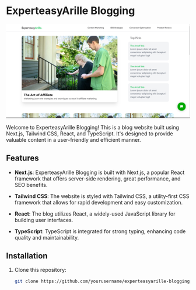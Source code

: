 # ExperteasyArille Blogging

![Website Screenshot](./public/Capture.PNG)

Welcome to ExperteasyArille Blogging! This is a blog website built using Next.js, Tailwind CSS, React, and TypeScript. It's designed to provide valuable content in a user-friendly and efficient manner.

## Features

- **Next.js**: ExperteasyArille Blogging is built with Next.js, a popular React framework that offers server-side rendering, great performance, and SEO benefits.

- **Tailwind CSS**: The website is styled with Tailwind CSS, a utility-first CSS framework that allows for rapid development and easy customization.

- **React**: The blog utilizes React, a widely-used JavaScript library for building user interfaces.

- **TypeScript**: TypeScript is integrated for strong typing, enhancing code quality and maintainability.

## Installation

1. Clone this repository:

   ```bash
   git clone https://github.com/yourusername/experteasyarille-blogging.git
   ```
